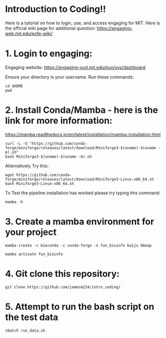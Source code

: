 # Introduction to Coding!!
Here is a tutorial on how to login, use, and access engaging for MIT.
Here is the official wiki page for additional question: https://engaging-web.mit.edu/eofe-wiki/

# 1. Login to engaging:

Engaging website: https://engaging-ood.mit.edu/pun/sys/dashboard

Ensure your directory is your username. Run these commands:
```
cd $HOME
pwd
```

# 2. Install Conda/Mamba - here is the link for more information: 
https://mamba.readthedocs.io/en/latest/installation/mamba-installation.html
```
curl -L -O "https://github.com/conda-forge/miniforge/releases/latest/download/Miniforge3-$(uname)-$(uname -m).sh"
bash Miniforge3-$(uname)-$(uname -m).sh
```
Alternatively Try this:
```
wget https://github.com/conda-forge/miniforge/releases/latest/download/Miniforge3-Linux-x86_64.sh
bash Miniforge3-Linux-x86_64.sh
```

To Test the pipeline installation has worked please try typing this command:
```
mamba -h
```
# 3. Create a mamba environment for your project
```
mamba create -c bioconda -c conda-forge -n fun_bioinfo kaiju bbmap

mamba activate fun_bioinfo
```

# 4. Git clone this repository:

```
git clone https://github.com/jamesm224/intro_coding/
```

# 5. Attempt to run the bash script on the test data

```
sbatch run_data.sh
```






